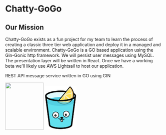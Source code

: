 # Chatty-GoGo
<h2>Our Mission</h2>
<p>Chatty-GoGo exists as a fun project for my team to learn the process of creating a classic three tier web application and deploy it in a managed and scalable environment.  Chatty-GoGo is a GO based application using the Gin-Gonic http framework.  We will persist user messages using MySQL.  The presentation layer will be written in React.  Once we have a working beta we'll likely use AWS Lightsail to host our application.</p>
<p>REST API message service written in GO using GIN</p>
<p><img src="https://blog.golang.org/gopher/gopher.png" width="123" height="150">
<img src="https://raw.githubusercontent.com/gin-gonic/logo/master/color.png" width="100" height="140"></p>

